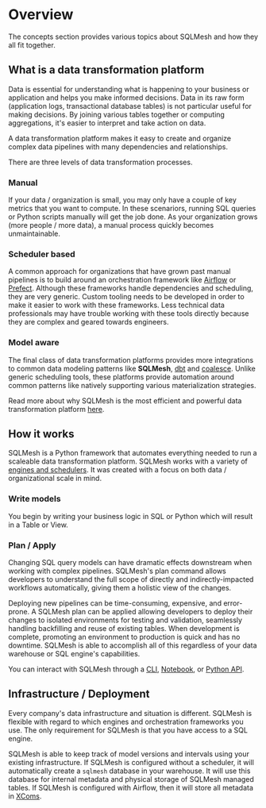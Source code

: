 # Overview

The concepts section provides various topics about SQLMesh and how they all fit together.

## What is a data transformation platform
Data is essential for understanding what is happening to your business or application and helps you make informed decisions. Data in its raw form (application logs, transactional database tables) is not particular useful for making decisions. By joining various tables together or computing aggregations, it's easier to interpret and take action on data.

A data transformation platform makes it easy to create and organize complex data pipelines with many dependencies and relationships.

There are three levels of data transformation processes.

### Manual
If your data / organization is small, you may only have a couple of key metrics that you want to compute. In these scenariors, running SQL queries or Python scripts manually will get the job done. As your organization grows (more people / more data), a manual process quickly becomes unmaintainable.

### Scheduler based
A common approach for organizations that have grown past manual pipelines is to build around an orchestration framework like [Airflow](https://airflow.apache.org/) or [Prefect](https://www.prefect.io/). Although these frameworks handle dependencies and scheduling, they are very generic. Custom tooling needs to be developed in order to make it easier to work with these frameworks. Less technical data professionals may have trouble working with these tools directly because they are complex and geared towards engineers.

### Model aware
The final class of data transformation platforms provides more integrations to common data modeling patterns like **SQLMesh**, [dbt](https://www.getdbt.com/) and [coalesce](https://coalesce.io/). Unlike generic scheduling tools, these platforms provide automation around common patterns like natively supporting various materialization strategies.

Read more about why SQLMesh is the most efficient and powerful data transformation platform [here](/#why-sqlmesh).

## How it works
SQLMesh is a Python framework that automates everything needed to run a scaleable data transformation platform. SQLMesh works with a variety of [engines and schedulers](/integrations/overview). It was created with a focus on both data / organizational scale in mind.

### Write models
You begin by writing your business logic in SQL or Python which will result in a Table or View.

### Plan / Apply
Changing SQL query models can have dramatic effects downstream when working with complex pipelines. SQLMesh's plan command allows developers to understand the full scope of directly and indirectly-impacted workflows automatically, giving them a holistic view of the changes.

Deploying new pipelines can be time-consuming, expensive, and error-prone. A SQLMesh plan can be applied allowing developers to deploy their changes to isolated environments for testing and validation, seamlessly handling backfilling and reuse of existing tables. When development is complete, promoting an environment to production is quick and has no downtime. SQLMesh is able to accomplish all of this regardless of your data warehouse or SQL engine's capabilities.

You can interact with SQLMesh through a [CLI](/api/cli), [Notebook](/api/notebook), or [Python API](/api/python).

## Infrastructure / Deployment
Every company's data infrastructure and situation is different. SQLMesh is flexible with regard to which engines and orchestration frameworks you use. The only requirement for SQLMesh is that you have access to a SQL engine.

SQLMesh is able to keep track of model versions and intervals using your existing infrastructure. If SQLMesh is configured without a scheduler, it will automatically create a `sqlmesh` database in your warehouse. It will use this database for internal metadata and physical storage of SQLMesh managed tables. If SQLMesh is configured with Airflow, then it will store all metadata in [XComs](https://airflow.apache.org/docs/apache-airflow/stable/concepts/xcoms.html).
